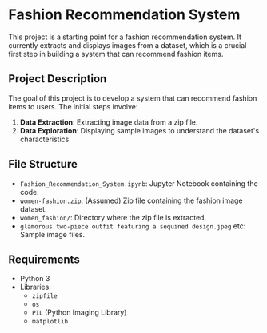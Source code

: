 # Fashion Recommendation System

This project is a starting point for a fashion recommendation system. It currently extracts and displays images from a dataset, which is a crucial first step in building a system that can recommend fashion items.

## Project Description

The goal of this project is to develop a system that can recommend fashion items to users.  The initial steps involve:

1.  **Data Extraction**: Extracting image data from a zip file.
2.  **Data Exploration**:  Displaying sample images to understand the dataset's characteristics.

##  File Structure

* `Fashion_Recommendation_System.ipynb`:  Jupyter Notebook containing the code.
* `women-fashion.zip`:  (Assumed) Zip file containing the fashion image dataset.
* `women_fashion/`: Directory where the zip file is extracted.
* `glamorous two-piece outfit featuring a sequined design.jpeg` etc: Sample image files.

## Requirements

* Python 3
* Libraries:
    * `zipfile`
    * `os`
    * `PIL` (Python Imaging Library)
    * `matplotlib`

